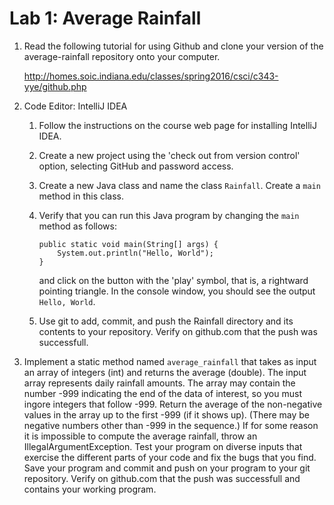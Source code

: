 # Lab 1: Average Rainfall

1. Read the following tutorial for using Github and clone your version
   of the average-rainfall repository onto your computer.

   http://homes.soic.indiana.edu/classes/spring2016/csci/c343-yye/github.php

2. Code Editor: IntelliJ IDEA
    1. Follow the instructions on the course web page for installing
	   IntelliJ IDEA.
    2. Create a new project using the 'check out from version control' option,
	   selecting GitHub and password access.
    3. Create a new Java class and name the class `Rainfall`.
	  Create a `main` method in this class.
    5. Verify that you can run this Java program by changing the `main`
        method as follows:
     
        ~~~~
        public static void main(String[] args) {
            System.out.println("Hello, World");
        }
        ~~~~
	
        and click on the button with the 'play' symbol, that is, a
        rightward pointing triangle. In the console window, you should
        see the output `Hello, World`.
   6. Use git to add, commit, and push the Rainfall directory and its contents
     to your repository. Verify on github.com that the push was successfull.

3. Implement a static method named `average_rainfall` that takes as
   input an array of integers (int) and returns the average
   (double). The input array represents daily rainfall amounts.  The
   array may contain the number -999 indicating the end of the data of
   interest, so you must ingore integers that follow -999.  Return the
   average of the non-negative values in the array up to the first
   -999 (if it shows up). (There may be negative numbers other than
   -999 in the sequence.) If for some reason it is impossible to 
   compute the average rainfall, throw an IllegalArgumentException.
   Test your program on diverse inputs that
   exercise the different parts of your code and fix the bugs that you
   find.  Save your program and commit and push on your program to
   your git repository. Verify on github.com that the push was
   successfull and contains your working program.
